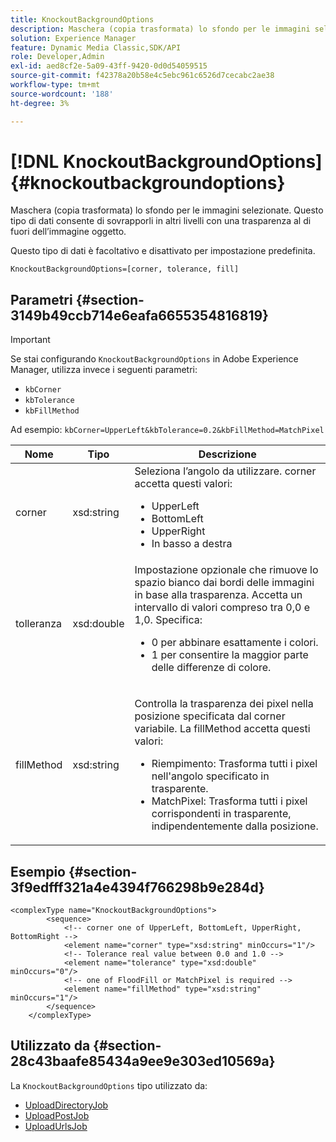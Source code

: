 ```yaml
---
title: KnockoutBackgroundOptions
description: Maschera (copia trasformata) lo sfondo per le immagini selezionate. Questo tipo di dati consente di sovrapporli in altri livelli con una trasparenza al di fuori dell’immagine oggetto. Un parametro facoltativo disattivato per impostazione predefinita.
solution: Experience Manager
feature: Dynamic Media Classic,SDK/API
role: Developer,Admin
exl-id: aed8cf2e-5a09-43ff-9420-0d0d54059515
source-git-commit: f42378a20b58e4c5ebc961c6526d7cecabc2ae38
workflow-type: tm+mt
source-wordcount: '188'
ht-degree: 3%

---
```


# [!DNL KnockoutBackgroundOptions]{#knockoutbackgroundoptions}

Maschera (copia trasformata) lo sfondo per le immagini selezionate. Questo tipo di dati consente di sovrapporli in altri livelli con una trasparenza al di fuori dell’immagine oggetto.

Questo tipo di dati è facoltativo e disattivato per impostazione predefinita.

`KnockoutBackgroundOptions=[corner, tolerance, fill]`

## Parametri {#section-3149b49ccb714e6eafa6655354816819}

>[!IMPORTANT]
>
>Se stai configurando `KnockoutBackgroundOptions` in Adobe Experience Manager, utilizza invece i seguenti parametri:
>* `kbCorner`
>* `kbTolerance`
>* `kbFillMethod`
>
>Ad esempio: `kbCorner=UpperLeft&kbTolerance=0.2&kbFillMethod=MatchPixel`

<table id="table_68131DE0A3C84908A43C6F7777F20973"> 
 <thead> 
  <tr> 
   <th colname="col1" class="entry"> Nome </th> 
   <th colname="col2" class="entry"> Tipo </th> 
   <th colname="col3" class="entry"> Descrizione </th> 
  </tr> 
 </thead>
 <tbody> 
  <tr> 
   <td colname="col1"> <span class="codeph"> <span class="varname"> corner</span> </span> </td> 
   <td colname="col2"> <span class="codeph"> xsd:string</span> </td> 
   <td colname="col3">Seleziona l’angolo da utilizzare. <span class="codeph"> corner</span> accetta questi valori: 
    <ul id="ul_36C2F07706764A7081010D5521BF3096">
     <li id="li_CBACE5C6AA8C48D3BEE033D3AE03AF3C"><span class="codeph"> UpperLeft</span></li>
     <li id="li_49AC53536B4B4D2CA3DD89E2A2B2E95D"><span class="codeph"> BottomLeft</span></li>
     <li id="li_7AD372FF4A9B48F0A16964EE9CB3EE88"><span class="codeph"> UpperRight</span></li>
     <li id="li_D31476DD9A8E4BDBB13A6DDA46547877"><span class="codeph"> In basso a destra</span></li>
    </ul></td> 
  </tr> 
  <tr> 
   <td colname="col1"> <span class="codeph"> <span class="varname"> tolleranza</span> </span> </td> 
   <td colname="col2"> <span class="codeph"> xsd:double</span> </td> 
   <td colname="col3">Impostazione opzionale che rimuove lo spazio bianco dai bordi delle immagini in base alla trasparenza. Accetta un intervallo di valori compreso tra 0,0 e 1,0. Specifica: 
    <ul id="ul_FE5423B857AE43FCBA7A9AEA76C754CC">
     <li id="li_01E3BD0AB8DA4C408B47CB02B269404A">0 per abbinare esattamente i colori. </li>
     <li id="li_FCE21384265D4ECE9C0D785F1BB32C3A">1 per consentire la maggior parte delle differenze di colore. </li>
    </ul></td> 
  </tr> 
  <tr> 
   <td colname="col1"> <span class="codeph"> <span class="varname"> fillMethod</span> </span> </td> 
   <td colname="col2"> <span class="codeph"> xsd:string</span> </td> 
   <td colname="col3"> <p>Controlla la trasparenza dei pixel nella posizione specificata dal <span class="codeph"><span class="varname"> corner</span></span> variabile. La <span class="codeph"> fillMethod</span> accetta questi valori: </p> 
    <ul id="ul_D95F3B613D344BB89487ED09D83F9217"> 
     <li id="li_3D7B7CA1B9094D16A98E0BA3D962E97F"> <span class="codeph"> Riempimento</span>: Trasforma tutti i pixel nell'angolo specificato in trasparente. </li> 
     <li id="li_F97343C3DA7644BCBD1748AD8F9DCE2E"> <span class="codeph"> MatchPixel</span>: Trasforma tutti i pixel corrispondenti in trasparente, indipendentemente dalla posizione. </li> 
    </ul> </td> 
  </tr> 
 </tbody> 
</table>

## Esempio {#section-3f9edfff321a4e4394f766298b9e284d}

```
<complexType name="KnockoutBackgroundOptions">
        <sequence>
            <!-- corner one of UpperLeft, BottomLeft, UpperRight, BottomRight -->
            <element name="corner" type="xsd:string" minOccurs="1"/>
            <!-- Tolerance real value between 0.0 and 1.0 -->
            <element name="tolerance" type="xsd:double" minOccurs="0"/>
            <!-- one of FloodFill or MatchPixel is required -->
            <element name="fillMethod" type="xsd:string" minOccurs="1"/>
        </sequence>
    </complexType>
```

## Utilizzato da {#section-28c43baafe85434a9ee9e303ed10569a}

La `KnockoutBackgroundOptions` tipo utilizzato da:

* [UploadDirectoryJob](../../types/c-data-types/r-upload-directory-job.md#reference-e707ebf53b074c49ad983d1886e0bbb6)
* [UploadPostJob](../../types/c-data-types/r-upload-post-job.md#reference-bca2339b593f4637a687c33937215ef4)
* [UploadUrlsJob](../../types/c-data-types/r-upload-urls-job.md#reference-8e9bc895268c4321b233dbeadc990398)
